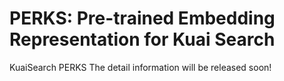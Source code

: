 # PERKS: Pre-trained Embedding Representation for Kuai Search
KuaiSearch PERKS
The detail information will be released soon!

